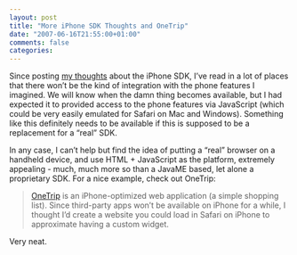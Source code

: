 ```yaml
---
layout: post
title: "More iPhone SDK Thoughts and OneTrip"
date: "2007-06-16T21:55:00+01:00"
comments: false
categories: 
---
```


<p>Since posting <a href="/blog/st/2007/06/12/iphone_sdk.html">my thoughts</a> about the iPhone SDK, I&#8217;ve read in a lot of places that there won&#8217;t be the kind of integration with the phone features I imagined. We will know when the damn thing becomes available, but I had expected it to provided access to the phone features via JavaScript (which could be very easily emulated for Safari on Mac and Windows). Something like this definitely needs to be available if this is supposed to be a replacement for a &#8220;real&#8221; SDK.</p>

<p>In any case, I can&#8217;t help but find the idea of putting a &#8220;real&#8221; browser on a handheld device, and use HTML + JavaScript as the platform, extremely appealing - much, much more so than a JavaME based, let alone a proprietary SDK. For a nice example, check out OneTrip:</p>

<blockquote>
<p><a href="http://onetrip.org/">OneTrip</a> is an iPhone-optimized web application (a simple shopping list). Since third-party apps won&#8217;t be available on iPhone for a while, I thought I&#8217;d create a website you could load in Safari on iPhone to approximate having a custom widget.</p>
</blockquote>

<p>Very neat.</p>


